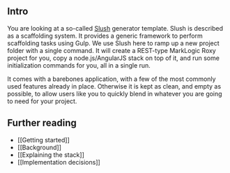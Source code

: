 ## Intro

You are looking at a so-called [Slush](https://github.com/klei/slush) generator template. Slush is described as a scaffolding system. It provides a generic framework to perform scaffolding tasks using Gulp. We use Slush here to ramp up a new project folder with a single command. It will create a REST-type MarkLogic Roxy project for you, copy a node.js/AngularJS stack on top of it, and run some initialization commands for you, all in a single run.

It comes with a barebones application, with a few of the most commonly used features already in place. Otherwise it is kept as clean, and empty as possible, to allow users like you to quickly blend in whatever you are going to need for your project.

## Further reading

* [[Getting started]]
* [[Background]]
* [[Explaining the stack]]
* [[Implementation decisions]]

